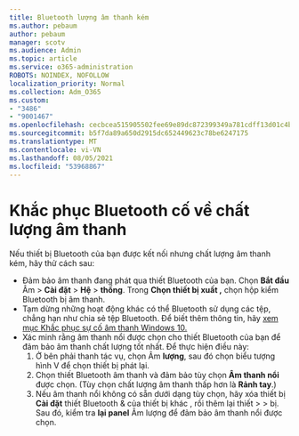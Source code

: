 ```yaml
---
title: Bluetooth lượng âm thanh kém
ms.author: pebaum
author: pebaum
manager: scotv
ms.audience: Admin
ms.topic: article
ms.service: o365-administration
ROBOTS: NOINDEX, NOFOLLOW
localization_priority: Normal
ms.collection: Adm_O365
ms.custom:
- "3486"
- "9001467"
ms.openlocfilehash: cecbcea515905502fee69e89dc872399349a781cdff13d01c4b323617c5cba4d
ms.sourcegitcommit: b5f7da89a650d2915dc652449623c78be6247175
ms.translationtype: MT
ms.contentlocale: vi-VN
ms.lasthandoff: 08/05/2021
ms.locfileid: "53968867"
---
```

# <a name="fix-bluetooth-audio-quality-issue"></a>Khắc phục Bluetooth cố về chất lượng âm thanh

Nếu thiết bị Bluetooth của bạn được kết nối nhưng chất lượng âm thanh kém, hãy thử cách sau:

- Đảm bảo âm thanh đang phát qua thiết Bluetooth của bạn. Chọn **Bắt đầu** Âm  >  **Cài đặt**  >  **Hệ**  >  **thống**. Trong **Chọn thiết bị xuất ,** chọn hộp kiểm Bluetooth bị âm thanh.
- Tạm dừng những hoạt động khác có thể Bluetooth sử dụng các tệp, chẳng hạn như chia sẻ tệp Bluetooth. Để biết thêm thông tin, hãy [xem mục Khắc phục sự cố âm thanh Windows 10.](https://support.microsoft.com/help/4520288/windows-10-fix-sound-problems)
- Xác minh rằng âm thanh nổi được chọn cho thiết Bluetooth của bạn để đảm bảo âm thanh chất lượng tốt nhất. Để thực hiện điều này: 
    1. Ở bên phải thanh tác vụ, chọn Âm **lượng**, sau đó chọn biểu tượng hình V để chọn thiết bị phát lại.
    2. Chọn thiết Bluetooth âm thanh và đảm bảo tùy chọn **Âm thanh nổi** được chọn. (Tùy chọn chất lượng âm thanh thấp hơn là **Rảnh tay**.)
    3. Nếu âm thanh nổi không có sẵn dưới dạng tùy chọn, hãy xóa thiết bị **Cài đặt** thiết Bluetooth & của thiết bị khác , rồi thêm lại thiết  >    >  bị. Sau đó, kiểm tra **lại panel** Âm lượng để đảm bảo âm thanh nổi được chọn.

